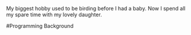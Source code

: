 
My biggest hobby used to be birding before I had a baby.  Now I spend all my spare time with my lovely daughter.

#Programming Background
